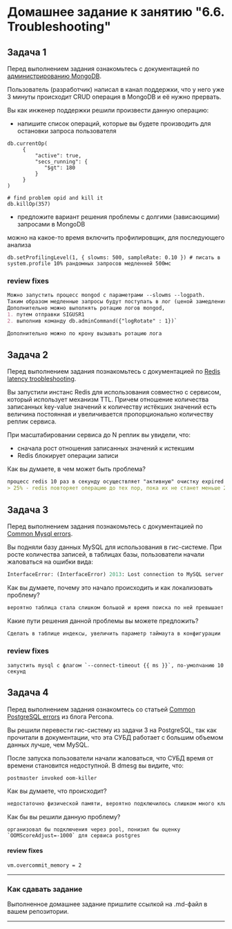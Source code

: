 # Домашнее задание к занятию "6.6. Troubleshooting"

## Задача 1

Перед выполнением задания ознакомьтесь с документацией по [администрированию MongoDB](https://docs.mongodb.com/manual/administration/).

Пользователь (разработчик) написал в канал поддержки, что у него уже 3 минуты происходит CRUD операция в MongoDB и её
нужно прервать.

Вы как инженер поддержки решили произвести данную операцию:
- напишите список операций, которые вы будете производить для остановки запроса пользователя
```shell
db.currentOp(
     {
         "active": true,
         "secs_running": {
            "$gt": 180
         }
     }
)

# find problem opid and kill it  
db.killOp(357) 

```
- предложите вариант решения проблемы с долгими (зависающими) запросами в MongoDB

можно на какое-то время включить профилировщик, для последующего анализа
```shell
db.setProfilingLevel(1, { slowms: 500, sampleRate: 0.10 }) # писать в system.profile 10% рандомных запросов медленней 500мс
```

### review fixes
```markdown
Можно запустить процесс mongod с параметрами --slowms --logpath.
Таким образом медленные запросы будут поступать в лог (ценой замедления БД!)
Дополнительно можно выполнять ротацию логов mongod, 
1. путем отправки SIGUSR1
2. выполнив команду db.adminCommand({"logRotate" : 1})`

Дополнительно можно по крону вызывать ротацию лога
```

## Задача 2

Перед выполнением задания познакомьтесь с документацией по [Redis latency troobleshooting](https://redis.io/topics/latency).

Вы запустили инстанс Redis для использования совместно с сервисом, который использует механизм TTL.
Причем отношение количества записанных key-value значений к количеству истёкших значений есть величина постоянная и
увеличивается пропорционально количеству реплик сервиса.

При масштабировании сервиса до N реплик вы увидели, что:
- сначала рост отношения записанных значений к истекшим
- Redis блокирует операции записи

Как вы думаете, в чем может быть проблема?

```markdown
процесс redis 10 раз в секунду осуществляет "активную" очистку expired ключей, причем кол-во истекших ключей после обхода 
> 25% - redis повторяет операцию до тех пор, пока их не станет меньше 25%. Во время очисти процесс заблокирован (запись/чтение невозможно).
```

## Задача 3

Перед выполнением задания познакомьтесь с документацией по [Common Mysql errors](https://dev.mysql.com/doc/refman/8.0/en/common-errors.html).

Вы подняли базу данных MySQL для использования в гис-системе. При росте количества записей, в таблицах базы,
пользователи начали жаловаться на ошибки вида:
```python
InterfaceError: (InterfaceError) 2013: Lost connection to MySQL server during query u'SELECT..... '
```

Как вы думаете, почему это начало происходить и как локализовать проблему?
```markdown
вероятно таблица стала слишком большой и время поиска по ней превышает таймаут указанный в конфигурации
```

Какие пути решения данной проблемы вы можете предложить?

```markdown
Сделать в таблице индексы, увеличить параметр таймаута в конфигурации
```

### review fixes
```shell
запустить mysql с флагом `--connect-timeout {{ ms }}`, по-умолчанию 10 секунд
```

## Задача 4

Перед выполнением задания ознакомтесь со статьей [Common PostgreSQL errors](https://www.percona.com/blog/2020/06/05/10-common-postgresql-errors/) из блога Percona.

Вы решили перевести гис-систему из задачи 3 на PostgreSQL, так как прочитали в документации, что эта СУБД работает с
большим объемом данных лучше, чем MySQL.

После запуска пользователи начали жаловаться, что СУБД время от времени становится недоступной. В dmesg вы видите, что:

`postmaster invoked oom-killer`

Как вы думаете, что происходит?

```markdown
недостаточно физической памяти, вероятно подключилось слишком много клиентов и для них выделилось слишком много памяти
```

Как бы вы решили данную проблему?
```shell
организовал бы подключения через pool, понизил бы оценку `OOMScoreAdjust=-1000` для сервиса postgres
```

#### review fixes

```shell
vm.overcommit_memory = 2
```
---

### Как cдавать задание

Выполненное домашнее задание пришлите ссылкой на .md-файл в вашем репозитории.

---